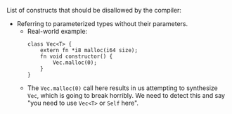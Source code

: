 List of constructs that should be disallowed by the compiler:

- Referring to parameterized types without their parameters.
  - Real-world example:
    ```
    class Vec<T> {
        extern fn *i8 malloc(i64 size);
        fn void constructor() {
            Vec.malloc(0);
        }
    }
    ```
  - The `Vec.malloc(0)` call here results in us attempting to synthesize `Vec`, which is going to break horribly. We need to detect this and say "you need to use `Vec<T>` or `Self` here".
